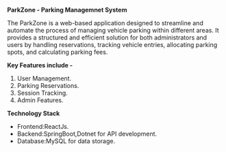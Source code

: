 **ParkZone - Parking Managemnet System**

The ParkZone is a web-based application designed to streamline and automate the process of managing vehicle parking within different areas. It provides a structured and efficient solution for both administrators and users by handling reservations, tracking vehicle entries, allocating parking spots, and calculating parking fees.

**Key Features include -**
1. User Management.
2. Parking Reservations.
3. Session Tracking.
4. Admin Features.

**Technology Stack**
- Frontend:ReactJs.
- Backend:SpringBoot,Dotnet for API development.
- Database:MySQL for data storage.

